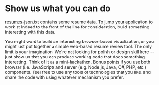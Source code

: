 Show us what you can do
=======================

[resumes-json.txt](https://raw.github.com/indeedeng/resume-sample-data/master/resumes-json.txt) contains some resume data. To jump your application to work at Indeed to the front of the line for consideration, build something interesting with this data.

You might want to build an interesting browser-based visualization, or you might just put together a simple web-based resume review tool. The only limit is your imagination. We're not looking for polish or design skill here -- just show us that you can produce working code that does something interesting. Think of it as a mini-hackathon. Bonus points if you use both browser (i.e. JavaScript) and server (e.g. Node.js, Java, C#, PHP, etc.) components. Feel free to use any tools or technologies that you like, and share the code with using whatever mechanism you prefer.
